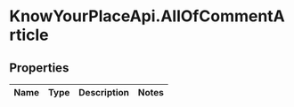 # KnowYourPlaceApi.AllOfCommentArticle

## Properties
Name | Type | Description | Notes
------------ | ------------- | ------------- | -------------
